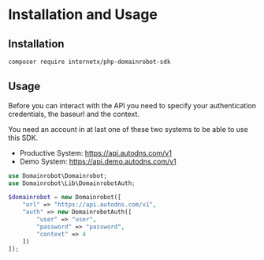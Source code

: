 # Installation and Usage

## Installation

```bash
composer require internetx/php-domainrobot-sdk
```

## Usage

Before you can interact with the API you need to specify your authentication credentials, the baseurl and the context.

You need an account in at last one of these two systems to be able to use this SDK.

* Productive System: <https://api.autodns.com/v1>
* Demo System: <https://api.demo.autodns.com/v1>

```php
use Domainrobot\Domainrobot;
use Domainrobot\Lib\DomainrobotAuth;

$domainrobot = new Domainrobot([
    "url" => "https://api.autodns.com/v1",
    "auth" => new DomainrobotAuth([
        "user" => "user",
        "password" => "password",
        "context" => 4
    ])
]);
```